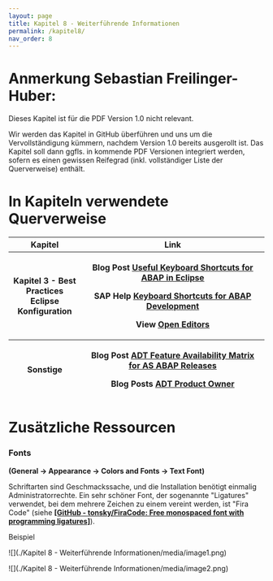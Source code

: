 ```yaml
---
layout: page
title: Kapitel 8 - Weiterführende Informationen
permalink: /kapitel8/
nav_order: 8
---
```


# Anmerkung Sebastian Freilinger-Huber:

Dieses Kapitel ist für die PDF Version 1.0 nicht relevant.

Wir werden das Kapitel in GitHub überführen und uns um die Vervollständigung kümmern, nachdem Version 1.0 bereits ausgerollt ist. Das Kapitel soll dann ggfls. in kommende PDF Versionen integriert werden, sofern es einen gewissen Reifegrad (inkl. vollständiger Liste der Querverweise) enthält.

# In Kapiteln verwendete Querverweise

<table>
<colgroup>
<col style="width: 28%" />
<col style="width: 71%" />
</colgroup>
<thead>
<tr class="header">
<th><strong>Kapitel</strong></th>
<th><strong>Link</strong></th>
</tr>
<tr class="odd">
<th>Kapitel 3 - Best Practices Eclipse Konfiguration</th>
<th><p>Blog Post <a href="https://blogs.sap.com/2013/11/21/useful-keyboard-shortcuts-for-abap-in-eclipse/"><strong><u>Useful Keyboard Shortcuts for ABAP in Eclipse</u></strong></a></p>
<p>SAP Help <a href="https://help.sap.com/docs/ABAP_PLATFORM_NEW/c238d694b825421f940829321ffa326a/4ec299d16e391014adc9fffe4e204223.html"><strong><u>Keyboard Shortcuts for ABAP Development</u></strong></a></p>
<p>View <a href="https://marketplace.eclipse.org/content/open-editors"><strong><u>Open Editors</u></strong></a></p></th>
</tr>
<tr class="header">
<th>Sonstige</th>
<th><p>Blog Post <a href="https://blogs.sap.com/2013/06/05/adt-feature-availability-matrix-for-as-abap-releases/"><strong><u>ADT Feature Availability Matrix for AS ABAP Releases</u></strong></a></p>
<p>Blog Posts <a href="https://people.sap.com/thomasfiedler#content:blogposts"><strong><u>ADT Product Owner</u></strong></a></p></th>
</tr>
</thead>
<tbody>
</tbody>
</table>

# Zusätzliche Ressourcen

### Fonts

**(General → Appearance → Colors and Fonts → Text Font)**

Schriftarten sind Geschmackssache, und die Installation benötigt einmalig Administratorrechte. Ein sehr schöner Font, der sogenannte \"Ligatures\" verwendet, bei dem mehrere Zeichen zu einem vereint werden, ist \"Fira Code\" (siehe [**[GitHub - tonsky/FiraCode: Free monospaced font with programming ligatures]**](https://github.com/tonsky/FiraCode)).

Beispiel

![](./Kapitel 8 - Weiterführende Informationen/media/image1.png)

![](./Kapitel 8 - Weiterführende Informationen/media/image2.png)
